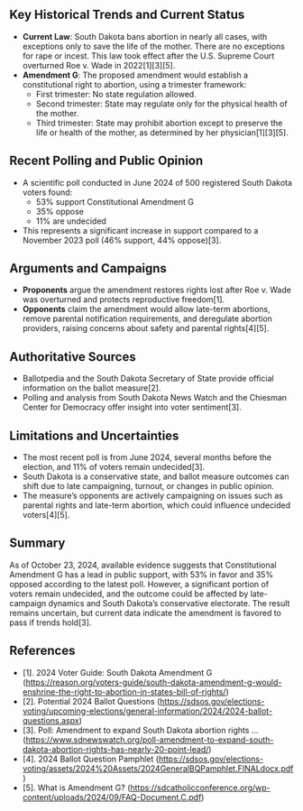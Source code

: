 ## Key Historical Trends and Current Status

- **Current Law**: South Dakota bans abortion in nearly all cases, with exceptions only to save the life of the mother. There are no exceptions for rape or incest. This law took effect after the U.S. Supreme Court overturned Roe v. Wade in 2022[1][3][5].
- **Amendment G**: The proposed amendment would establish a constitutional right to abortion, using a trimester framework:
  - First trimester: No state regulation allowed.
  - Second trimester: State may regulate only for the physical health of the mother.
  - Third trimester: State may prohibit abortion except to preserve the life or health of the mother, as determined by her physician[1][3][5].

## Recent Polling and Public Opinion

- A scientific poll conducted in June 2024 of 500 registered South Dakota voters found:
  - 53% support Constitutional Amendment G
  - 35% oppose
  - 11% are undecided
- This represents a significant increase in support compared to a November 2023 poll (46% support, 44% oppose)[3].

## Arguments and Campaigns

- **Proponents** argue the amendment restores rights lost after Roe v. Wade was overturned and protects reproductive freedom[1].
- **Opponents** claim the amendment would allow late-term abortions, remove parental notification requirements, and deregulate abortion providers, raising concerns about safety and parental rights[4][5].

## Authoritative Sources

- Ballotpedia and the South Dakota Secretary of State provide official information on the ballot measure[2].
- Polling and analysis from South Dakota News Watch and the Chiesman Center for Democracy offer insight into voter sentiment[3].

## Limitations and Uncertainties

- The most recent poll is from June 2024, several months before the election, and 11% of voters remain undecided[3].
- South Dakota is a conservative state, and ballot measure outcomes can shift due to late campaigning, turnout, or changes in public opinion.
- The measure’s opponents are actively campaigning on issues such as parental rights and late-term abortion, which could influence undecided voters[4][5].

## Summary

As of October 23, 2024, available evidence suggests that Constitutional Amendment G has a lead in public support, with 53% in favor and 35% opposed according to the latest poll. However, a significant portion of voters remain undecided, and the outcome could be affected by late-campaign dynamics and South Dakota’s conservative electorate. The result remains uncertain, but current data indicate the amendment is favored to pass if trends hold[3].

## References

- [1]. 2024 Voter Guide: South Dakota Amendment G (https://reason.org/voters-guide/south-dakota-amendment-g-would-enshrine-the-right-to-abortion-in-states-bill-of-rights/)
- [2]. Potential 2024 Ballot Questions (https://sdsos.gov/elections-voting/upcoming-elections/general-information/2024/2024-ballot-questions.aspx)
- [3]. Poll: Amendment to expand South Dakota abortion rights ... (https://www.sdnewswatch.org/poll-amendment-to-expand-south-dakota-abortion-rights-has-nearly-20-point-lead/)
- [4]. 2024 Ballot Question Pamphlet (https://sdsos.gov/elections-voting/assets/2024%20Assets/2024GeneralBQPamphlet.FINALdocx.pdf)
- [5]. What is Amendment G? (https://sdcatholicconference.org/wp-content/uploads/2024/09/FAQ-Document.C.pdf)